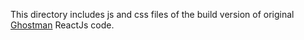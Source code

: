 This directory includes js and css files of the build version of original [Ghostman](https://github.com/zakaria-tl/ghostman) ReactJs code.
